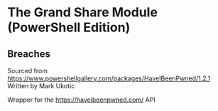 # The Grand Share Module (PowerShell Edition)
## Breaches
Sourced from https://www.powershellgallery.com/packages/HaveIBeenPwned/1.2.1
Written by Mark Ukotic

Wrapper for the https://haveibeenpwned.com/ API
